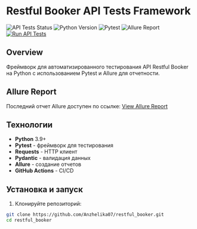 # Restful Booker API Tests Framework

![API Tests Status](https://github.com/Anzhelika07/restful_booker/actions/workflows/api-tests.yml/badge.svg)
![Python Version](https://img.shields.io/badge/python-3.9%20%7C%203.10%20%7C%203.11-blue)
![Pytest](https://img.shields.io/badge/pytest-7.4.0-green)
![Allure Report](https://img.shields.io/badge/Allure-Report-orange)
[![Run API Tests](https://img.shields.io/badge/Run-Tests-blue?style=for-the-badge)](https://github.com/Anzhelika07/restful_booker/actions/workflows/api-tests.yml)

## Overview

Фреймворк для автоматизированного тестирования API Restful Booker на Python с использованием Pytest и Allure для отчетности.

## Allure Report

Последний отчет Allure доступен по ссылке: [View Allure Report](https://Anzhelika07.github.io/restful_booker/)

## Технологии

- **Python** 3.9+
- **Pytest** - фреймворк для тестирования
- **Requests** - HTTP клиент
- **Pydantic** - валидация данных
- **Allure** - создание отчетов
- **GitHub Actions** - CI/CD

## Установка и запуск

1. Клонируйте репозиторий:
```bash
git clone https://github.com/Anzhelika07/restful_booker.git
cd restful_booker
